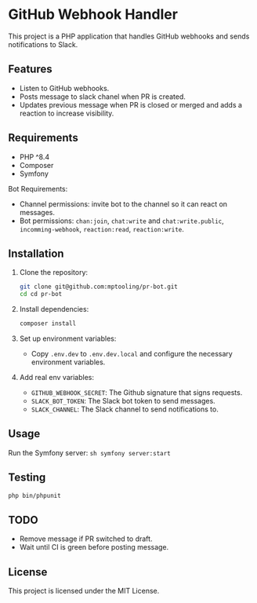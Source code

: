 # GitHub Webhook Handler

This project is a PHP application that handles GitHub webhooks and sends notifications to Slack.

## Features
- Listen to GitHub webhooks.
- Posts message to slack chanel when PR is created.
- Updates previous message when PR is closed or merged and adds a reaction to increase visibility.

## Requirements

- PHP ^8.4
- Composer
- Symfony

Bot Requirements:
- Channel permissions: invite bot to the channel so it can react on messages.
- Bot permissions: `chan:join`, `chat:write` and `chat:write.public`, `incomming-webhook`, `reaction:read`, `reaction:write`.

## Installation

1. Clone the repository:
    ```sh
    git clone git@github.com:mptooling/pr-bot.git
    cd cd pr-bot
    ```

2. Install dependencies:
    ```sh
    composer install
    ```

3. Set up environment variables:
    - Copy `.env.dev` to `.env.dev.local` and configure the necessary environment variables.

4. Add real env variables:
    - `GITHUB_WEBHOOK_SECRET`: The Github signature that signs requests.
    - `SLACK_BOT_TOKEN`: The Slack bot token to send messages.
    - `SLACK_CHANNEL`: The Slack channel to send notifications to.

## Usage

Run the Symfony server:
    ```sh
    symfony server:start
    ```

## Testing
```sh
php bin/phpunit
```

## TODO
- Remove message if PR switched to draft.
- Wait until CI is green before posting message.

## License

This project is licensed under the MIT License.
